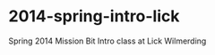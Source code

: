 2014-spring-intro-lick
======================

Spring 2014 Mission Bit Intro class at Lick Wilmerding
